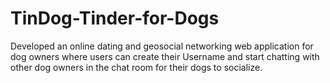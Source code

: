 # TinDog-Tinder-for-Dogs
Developed an online dating and geosocial networking web application for dog owners where users can create their Username and start chatting with other dog owners in the chat room for their dogs to socialize.
